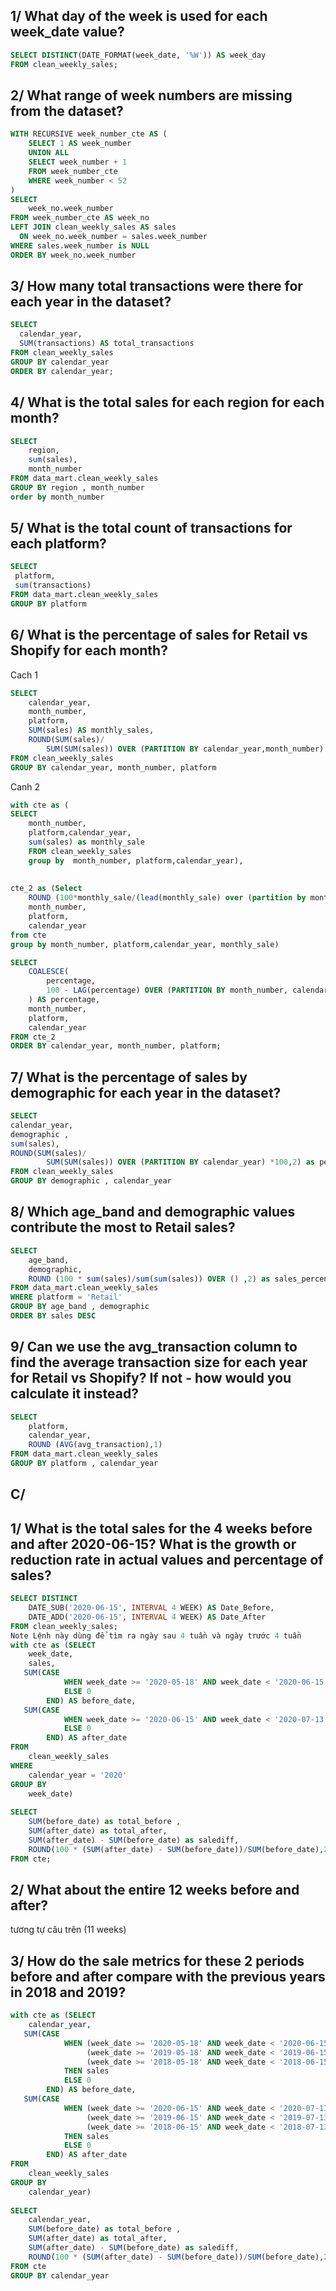 ## 1/ What day of the week is used for each week_date value?
```sql
SELECT DISTINCT(DATE_FORMAT(week_date, '%W')) AS week_day 
FROM clean_weekly_sales;
```
## 2/ What range of week numbers are missing from the dataset?
```sql
WITH RECURSIVE week_number_cte AS (
    SELECT 1 AS week_number
    UNION ALL
    SELECT week_number + 1
    FROM week_number_cte
    WHERE week_number < 52
)
SELECT
	week_no.week_number
FROM week_number_cte AS week_no
LEFT JOIN clean_weekly_sales AS sales
  ON week_no.week_number = sales.week_number
WHERE sales.week_number is NULL
ORDER BY week_no.week_number
```
## 3/ How many total transactions were there for each year in the dataset?
```sql
SELECT 
  calendar_year, 
  SUM(transactions) AS total_transactions
FROM clean_weekly_sales
GROUP BY calendar_year
ORDER BY calendar_year;
``` 
## 4/ What is the total sales for each region for each month?
```sql
SELECT 
	region, 
    sum(sales),
    month_number
FROM data_mart.clean_weekly_sales
GROUP BY region , month_number
order by month_number
```
## 5/ What is the total count of transactions for each platform?
```sql
SELECT 
 platform,
 sum(transactions)
FROM data_mart.clean_weekly_sales
GROUP BY platform
```
## 6/ What is the percentage of sales for Retail vs Shopify for each month?

Cach 1
```sql
SELECT 
    calendar_year, 
    month_number, 
    platform, 
    SUM(sales) AS monthly_sales,
    ROUND(SUM(sales)/
		SUM(SUM(sales)) OVER (PARTITION BY calendar_year,month_number) *100,2) as percentage
FROM clean_weekly_sales
GROUP BY calendar_year, month_number, platform
```

Canh 2
```sql
with cte as (
SELECT 
	month_number, 
	platform,calendar_year, 
	sum(sales) as monthly_sale 
	FROM clean_weekly_sales 
	group by  month_number, platform,calendar_year),
    
		
cte_2 as (Select 
	ROUND (100*monthly_sale/(lead(monthly_sale) over (partition by month_number,calendar_year order by platform)+monthly_sale),2) as percentage,
    month_number, 
    platform,
    calendar_year
from cte 
group by month_number, platform,calendar_year, monthly_sale)

SELECT 
    COALESCE(
        percentage, 
        100 - LAG(percentage) OVER (PARTITION BY month_number, calendar_year ORDER BY platform)
    ) AS percentage, 
    month_number, 
    platform, 
    calendar_year
FROM cte_2
ORDER BY calendar_year, month_number, platform;
```
## 7/ What is the percentage of sales by demographic for each year in the dataset?
```sql
SELECT 
calendar_year,
demographic , 
sum(sales),
ROUND(SUM(sales)/
		SUM(SUM(sales)) OVER (PARTITION BY calendar_year) *100,2) as percentage
FROM clean_weekly_sales
GROUP BY demographic , calendar_year
```
## 8/ Which age_band and demographic values contribute the most to Retail sales?
```sql
SELECT 
	age_band,
	demographic,
    ROUND (100 * sum(sales)/sum(sum(sales)) OVER () ,2) as sales_percentage
FROM data_mart.clean_weekly_sales
WHERE platform = 'Retail'
GROUP BY age_band , demographic
ORDER BY sales DESC
```
## 9/ Can we use the avg_transaction column to find the average transaction size for each year for Retail vs Shopify? If not - how would you calculate it instead?
```sql
SELECT 
	platform,
    calendar_year,
	ROUND (AVG(avg_transaction),1)
FROM data_mart.clean_weekly_sales
GROUP BY platform , calendar_year
```
## C/ 
## 1/ What is the total sales for the 4 weeks before and after 2020-06-15? What is the growth or reduction rate in actual values and percentage of sales?
```sql
SELECT DISTINCT 
    DATE_SUB('2020-06-15', INTERVAL 4 WEEK) AS Date_Before, 
    DATE_ADD('2020-06-15', INTERVAL 4 WEEK) AS Date_After
FROM clean_weekly_sales;
Note Lệnh này dùng để tìm ra ngày sau 4 tuần và ngày trước 4 tuần
with cte as (SELECT 
    week_date,
    sales,
   SUM(CASE 
            WHEN week_date >= '2020-05-18' AND week_date < '2020-06-15' THEN sales 
            ELSE 0 
        END) AS before_date,
   SUM(CASE 
            WHEN week_date >= '2020-06-15' AND week_date < '2020-07-13' THEN sales 
            ELSE 0 
        END) AS after_date
FROM 
    clean_weekly_sales
WHERE 
    calendar_year = '2020'
GROUP BY 
    week_date)
    
SELECT
    SUM(before_date) as total_before ,
    SUM(after_date) as total_after,
    SUM(after_date) - SUM(before_date) as salediff,
    ROUND(100 * (SUM(after_date) - SUM(before_date))/SUM(before_date),2)
FROM cte;
```
## 2/ What about the entire 12 weeks before and after? 
tương tự câu trên (11 weeks)

## 3/  How do the sale metrics for these 2 periods before and after compare with the previous years in 2018 and 2019?
```sql
with cte as (SELECT 
    calendar_year,
   SUM(CASE 
            WHEN (week_date >= '2020-05-18' AND week_date < '2020-06-15' ) OR
				 (week_date >= '2019-05-18' AND week_date < '2019-06-15') OR
				 (week_date >= '2018-05-18' AND week_date < '2018-06-15')
            THEN sales 
            ELSE 0 
        END) AS before_date,
   SUM(CASE 
            WHEN (week_date >= '2020-06-15' AND week_date < '2020-07-13') OR
				 (week_date >= '2019-06-15' AND week_date < '2019-07-13') OR
				 (week_date >= '2018-06-15' AND week_date < '2018-07-13')
            THEN sales 
            ELSE 0 
        END) AS after_date
FROM 
    clean_weekly_sales
GROUP BY 
    calendar_year)
    
SELECT
	calendar_year,
    SUM(before_date) as total_before ,
    SUM(after_date) as total_after,
    SUM(after_date) - SUM(before_date) as salediff,
    ROUND(100 * (SUM(after_date) - SUM(before_date))/SUM(before_date),2)
FROM cte
GROUP BY calendar_year
```

